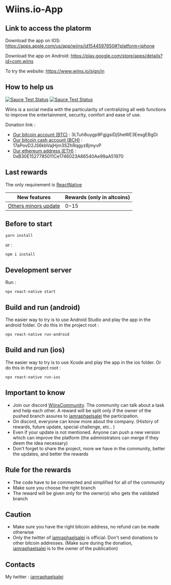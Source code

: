 # Wiins.io-App

## Link to access the platorm

Download the app on IOS: https://apps.apple.com/us/app/wiins/id1544597650#?platform=iphone

Download the app on Android: https://play.google.com/store/apps/details?id=com.wiins

To try the website: https://www.wiins.io/sign/in


## How to help us

[![Sauce Test Status](https://eps-git.s3.eu-west-3.amazonaws.com/welcome-to.png)](https://eps-git.s3.eu-west-3.amazonaws.com/welcome-to.png)
[![Sauce Test Status](https://eps-git.s3.eu-west-3.amazonaws.com/donations-adress.png)](https://eps-git.s3.eu-west-3.amazonaws.com/donations-adress.png)

Wiins is a social media with the particularity of centralizing all web functions to improve the entertainment, security, comfort and ease of use.

Donation link :
- [Our bitcoin account (BTC)](https://www.blockchain.com/btc/address/3LTuh8uygp9FgjgsiDjSheWE3EesgEBgDi) : 3LTuh8uygp9FgjgsiDjSheWE3EesgEBgDi
- [Our bitcoin cash account (BCH)](https://www.blockchain.com/btc/address/17aPovD2JS6kbVajHjm3SZhRqgyz8jmyvP) : 17aPovD2JS6kbVajHjm3SZhRqgyz8jmyvP
- [Our ethereum address (ETH)](https://www.blockchain.com/eth/address/0xB30E1527785011Ce1746023A86540Ae99aA51970) : 0xB30E1527785011Ce1746023A86540Ae99aA51970

## Last rewards

The only requirement is [ReactNative](https://reactnative.dev/docs/environment-setup)

| New features | Rewards (only in altcoins)
| -  | - |
| [Others minors update](https://discord.gg/9nCK2be)  | 0$-15$ |


## Before to start

```shell
yarn install
```
or :

```shell
npm i install
```

## Development server

Run : 

```shell
npx react-native start
```

## Build and run (android)

The easier way to try is to use Android Studio and play the app in the android folder. Or do this in the project root : 

```shell
npx react-native run-android
```

## Build and run (ios)

The easier way to try is to use Xcode and play the app in the ios folder. Or do this in the project root : 

```shell
npx react-native run-ios
```

## Important to know

- Join our discord [WiinsCommunity](https://discord.gg/eGW8f75). The community can talk about a task and help each other. A reward will be split only if the owner of the pushed branch assures to [iamraphaelsalei](https://twitter.com/iamraphaelsalei) the participation.
- On discord, everyone can know more about the company. (History of rewards, future update, special challenge, etc.. )
- Even if your update is not mentioned. Anyone can push a new version which can improve the platform (the administrators can merge if they deem the idea necessary)
- Don't forget to share the project, more we have in the community, better the updates, and better the rewards

## Rule for the rewards

- The code have to be commented and simplified for all of the community
- Make sure you choose the right branch
- The reward will be given only for the owner(s) who gets the validated branch

## Caution

- Make sure you have the right bitcoin address, no refund can be made otherwise
- Only the twitter of [iamraphaelsalei](https://twitter.com/iamraphaelsalei) is official. Don't send donations to other bitcoin addresses. (Make sure during the donation, [iamraphaelsalei](https://twitter.com/iamraphaelsalei) is to the owner of the publication)



## Contacts

My twitter : [iamraphaelsalei](https://twitter.com/iamraphaelsalei)
